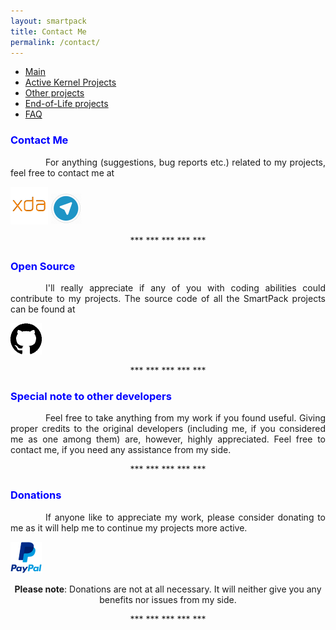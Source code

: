 ```yaml
---
layout: smartpack
title: Contact Me
permalink: /contact/
---
```


<style>
    tab1 { padding-left: 4em; }
</style>

* <a href="https://sunilpaulmathew.github.io/smartpack/">Main</a>
* <a href="https://sunilpaulmathew.github.io/kernel-projects/">Active Kernel Projects</a>
* <a href="https://sunilpaulmathew.github.io/others/">Other projects</a>
* <a href="https://sunilpaulmathew.github.io/end-of-life/">End-of-Life projects</a>
* <a href="https://sunilpaulmathew.github.io/faq/">FAQ</a>

<h3 style="color: blue">Contact Me</h3>

<p style="text-align: justify;"><tab1>For anything (suggestions, bug reports etc.) related to my projects, feel free to contact me at</tab1></p>

<p><a href="https://forum.xda-developers.com/member.php?u=7060205"><img src="https://github.com/sunilpaulmathew/sunilpaulmathew.github.io/blob/master/asset/pic004.png?raw=true" alt="" width="60" height="60" /></a> <a href="https://t.me/sunilpaulmathew"><img src="https://github.com/sunilpaulmathew/sunilpaulmathew.github.io/blob/master/asset/pic006.png?raw=true" alt="" width="50" height="50" /></a></p>

<p style="text-align: center;">*** *** *** *** ***</p>

<h3 style="color: blue">Open Source</h3>

<p style="text-align: justify;"><tab1>I'll really appreciate if any of you with coding abilities could contribute to my projects. The source code of all the SmartPack projects can be found at</tab1></p>

<p><a href="https://github.com/SmartPack"><img src="https://github.com/sunilpaulmathew/sunilpaulmathew.github.io/blob/master/asset/pic003.png?raw=true" alt="" width="50" height="50" /></a></p>

<p style="text-align: center;">*** *** *** *** ***</p>

<h3 style="color: blue">Special note to other developers</h3>

<p style="text-align: justify;"><tab1>Feel free to take anything from my work if you found useful. Giving proper credits to the original developers (including me, if you considered me as one among them) are, however, highly appreciated. Feel free to contact me, if you need any assistance from my side.</tab1></p>

<p style="text-align: center;">*** *** *** *** ***</p>

<h3 style="color: blue">Donations</h3>

<p style="text-align: justify;"><tab1>If anyone like to appreciate my work, please consider donating to me as it will help me to continue my projects more active.</tab1></p>

<p><a href="https://www.paypal.me/sunilpaulmathew"><img src="https://github.com/sunilpaulmathew/sunilpaulmathew.github.io/blob/master/asset/pic005.png?raw=true" alt="" width="50" height="50" /></a></p>

<p style="text-align: center;"><strong>Please note</strong>: Donations are not at all necessary. It will neither give you any benefits nor issues from my side.</p>

<p style="text-align: center;">*** *** *** *** ***</p>
